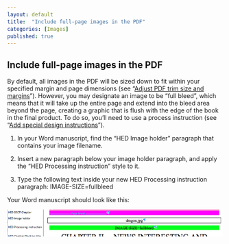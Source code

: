 ```yaml
---
layout: default
title:  "Include full-page images in the PDF"
categories: [Images]
published: true
---
```


<section data-type="chapter" class="hsecchapter" data-hederis-type="hsecchapter" id="pHlDGniRI"><h1 data-hederis-type="hblkchaptitle" class="hblkchaptitle" id="pynH4osPj">Include full-page images in the PDF</h1>
    <p class="hblkp" data-hederis-type="hblkp" id="p6hLasARR">By default, all images in the PDF will be sized down to fit within your specified margin and page dimensions (see &#8220;<a href="{% post_url 2019-03-03-19-AdjustPDFtrimsizeandmargins %}" id="pgdEKuRkG"><span class="Hyperlink" id="pgojW1ICu">Adjust PDF trim size and margins</span></a>&#8221;). However, you may designate an image to be &#8220;full bleed&#8221;, which means that it will take up the entire page and extend into the bleed area beyond the page, creating a graphic that is flush with the edge of the book in the final product. To do so, you&#8217;ll need to use a process instruction (see &#8220;<a href="{% post_url 2019-03-03-22-Addspecialdesigninstructions %}" id="pKtDI5xWs"><span class="Hyperlink" id="pfsPRxn5R">Add special design instructions</span></a>&#8221;).</p>
    <ol class="hwprnum-liststart" data-hederis-type="hwprnum-liststart" id="p4oZBL9RI"><li class="hblkoli" data-hederis-type="hblkoli" id="liCeoyTKEw"><p class="hblkoli" data-hederis-type="hblkoli" id="pgY0XjOEI">In your Word manuscript, find the &#8220;HED Image holder&#8221; paragraph that contains your image filename.</p></li>
    <li class="hblkoli" data-hederis-type="hblkoli" id="liFhxpHBzC"><p class="hblkoli" data-hederis-type="hblkoli" id="pIBkWdfRB">Insert a new paragraph below your image holder paragraph, and apply the &#8220;HED Processing instruction&#8221; style to it.</p></li>
    <li class="hblkoli" data-hederis-type="hblkoli" id="liAQbjA8mG"><p class="hblkoli" data-hederis-type="hblkoli" id="pcX79BdRa">Type the following text inside your new HED Processing instruction paragraph: IMAGE-SIZE=fullbleed</p></li>
    </ol>
    <p class="hblkp" data-hederis-type="hblkp" id="pPqGx9Cza">Your Word manuscript should look like this:</p>
    <img data-hederis-type="hblkimg" class="hblkimg" id="p1pwzOtMp" src="/images/fullbleed-1.png"/>
    </section>
    